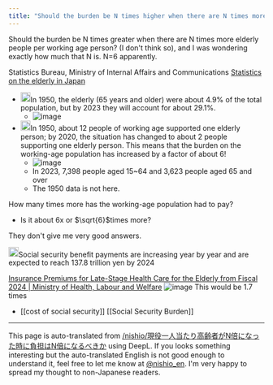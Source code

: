```yaml
---
title: "Should the burden be N times higher when there are N times more elderly people per active worker?"
---
```


Should the burden be N times greater when there are N times more elderly people per working age person? (I don't think so), and I was wondering exactly how much that N is.
N=6 apparently.

Statistics Bureau, Ministry of Internal Affairs and Communications [Statistics on the elderly in Japan](https://www.stat.go.jp/data/topics/pdf/topics138.pdf)
- <img src='https://scrapbox.io/api/pages/nishio-en/gpt/icon' alt='gpt.icon' height="19.5"/>In 1950, the elderly (65 years and older) were about 4.9% of the total population, but by 2023 they will account for about 29.1%.
    - ![image](https://gyazo.com/b38a12b985fb85f6ee1fe4f19f2b70c9/thumb/1000)
- <img src='https://scrapbox.io/api/pages/nishio-en/gpt/icon' alt='gpt.icon' height="19.5"/>In 1950, about 12 people of working age supported one elderly person; by 2020, the situation has changed to about 2 people supporting one elderly person. This means that the burden on the working-age population has increased by a factor of about 6!
    - ![image](https://gyazo.com/9348343ce3f33fd7f93898517fb0a917/thumb/1000)
    - In 2023, 7,398 people aged 15~64 and 3,623 people aged 65 and over
    - The 1950 data is not here.


How many times more has the working-age population had to pay?
- Is it about 6x or $\sqrt{6}$times more?

They don't give me very good answers.

<img src='https://scrapbox.io/api/pages/nishio-en/gpt/icon' alt='gpt.icon' height="19.5"/>Social security benefit payments are increasing year by year and are expected to reach 137.8 trillion yen by 2024

[Insurance Premiums for Late-Stage Health Care for the Elderly from Fiscal 2024 | Ministry of Health, Labour and Welfare](https://www.mhlw.go.jp/stf/seisakunitsuite/bunya/kenkou_iryou/iryouhoken/newpage_00009.html)
![image](https://gyazo.com/2fbb8d6e3538341e4154d564582803ee/thumb/1000)
This would be 1.7 times

- [[cost of social security]]
[[Social Security Burden]]

---
This page is auto-translated from [/nishio/現役一人当たり高齢者がN倍になった時に負担はN倍になるべきか](https://scrapbox.io/nishio/現役一人当たり高齢者がN倍になった時に負担はN倍になるべきか) using DeepL. If you looks something interesting but the auto-translated English is not good enough to understand it, feel free to let me know at [@nishio_en](https://twitter.com/nishio_en). I'm very happy to spread my thought to non-Japanese readers.